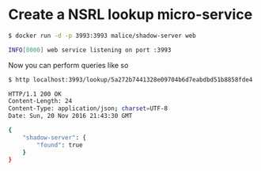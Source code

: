 # Create a NSRL lookup micro-service

```bash
$ docker run -d -p 3993:3993 malice/shadow-server web

INFO[0000] web service listening on port :3993
```

Now you can perform queries like so

```bash
$ http localhost:3993/lookup/5a272b7441328e09704b6d7eabdbd51b8858fde4
```

```bash
HTTP/1.1 200 OK
Content-Length: 24
Content-Type: application/json; charset=UTF-8
Date: Sun, 20 Nov 2016 21:43:30 GMT

{
    "shadow-server": {
        "found": true
    }
}
```

